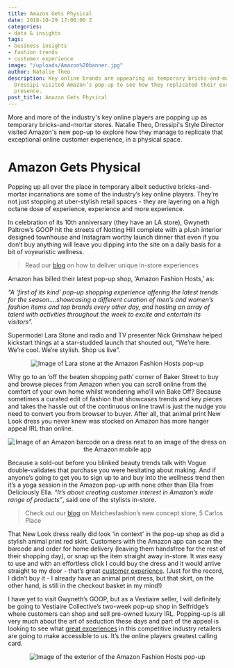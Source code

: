 ```yaml
---
title: Amazon Gets Physical
date: 2018-10-29 17:00:00 Z
categories:
- data & insights
tags:
- business insights
- fashion trends
- customer experience
image: "/uploads/Amazon%20banner.jpg"
author: Natalie Theo
description: Key online brands are appearing as temporary bricks-and-mortar stores.
  Dressipi visited Amazon’s pop-up to see how they replicated their exceptional online
  presence.
post_title: Amazon Gets Physical
---
```


More and more of the industry's key online players are popping up as temporary bricks-and-mortar stores. Natalie Theo, Dressipi's Style Director visited Amazon's new pop-up to explore how they manage to replicate that exceptional online customer experience, in a physical space.

# Amazon Gets Physical

Popping up all over the place in temporary albeit seductive bricks-and-mortar incarnations are some of the industry’s key online players. They’re not just stopping at uber-stylish retail spaces - they are layering on a high octane dose of experience, experience and more experience.

In celebration of its 10th anniversary (they have an LA store), Gwyneth Paltrow’s GOOP hit the streets of Notting Hill complete with a plush interior designed townhouse and Instagram worthy launch dinner that even if you don’t buy anything will leave you dipping into the site on a daily basis for a bit of voyeuristic wellness.  

> Read our [blog](https://dressipi.com/blog/innovating-at-speed-to-deliver-unique-and-relevant-in-store-experiences/) on how to deliver unique in-store experiences

Amazon has billed their latest pop-up shop, ‘Amazon Fashion Hosts,’ as:

*“A ‘first of its kind’ pop-up shopping experience offering the latest trends for the season….showcasing a different curation of men’s and women’s fashion items and top brands every other day, and hosting an array of talent with activities throughout the week to excite and entertain its visitors”.*

Supermodel Lara Stone and radio and TV presenter Nick Grimshaw helped kickstart things at a star-studded launch that shouted out, “We’re here. We’re cool. We’re stylish. Shop us live”.

<p style="text-align:center"><img style="margin-left: 0px" alt="Image of Lara stone at the Amazon Fashion Hosts pop-up" src="/uploads/amazon-lara-and-clothes.jpeg"/></p>

Why go to an ‘off the beaten shopping path’ corner of Baker Street to buy and browse pieces from Amazon when you can scroll online from the comfort of your own home whilst wondering who’ll win Bake Off? Because sometimes a curated edit of fashion that showcases trends and key pieces and takes the hassle out of the continuous online trawl is just the nudge you need to convert you from browser to buyer. After all, that animal print New Look dress you never knew was stocked on Amazon has more hanger appeal IRL than online. 

<p style="text-align:center"><img style="margin-left: 0px" alt="Image of an Amazon barcode on a dress next to an image of the dress on the Amazon mobile app" src="/uploads/amazon-new-look.jpeg"/></p>

Because a sold-out before you blinked beauty trends talk with Vogue double-validates that purchase you were hesitating about making. And if anyone’s going to get you to sign up to and buy into the wellness trend then it’s a yoga session in the Amazon pop-up with none other than Ella from Deliciously Ella. *“It’s about creating customer interest in Amazon’s wide range of products”*, said one of the stylists in-store.

> Check out our [blog](https://dressipi.com/blog/matchesfashion-expanding-from-ecommerce-to-bricks-and-mortar/) on Matchesfashion’s new concept store, 5 Carlos Place

That New Look dress really did look ‘in context’ in the pop-up shop as did a stylish animal print red skirt. Customers with the Amazon app can scan the barcode and order for home delivery (leaving them handsfree for the rest of their shopping day), or snap up the item straight away in-store.  It was easy to use and with an effortless click I could buy the dress and it would arrive straight to my door - that’s great [customer experience](https://www.youtube.com/watch?v=_y_njgfUdbg). (Just for the record, I didn’t buy it - I already have an animal print dress, but that skirt, on the other hand, is still in the checkout basket in my mind!)

I have yet to visit Gwyneth’s GOOP, but as a Vestiaire seller, I will definitely be going to Vestiaire Collective’s two-week pop-up shop in Selfridge’s where customers can shop and sell pre-owned luxury IRL.  Popping-up is all very much about the art of seduction these days and part of the appeal is looking to see what [great experiences](https://dressipi.com/solutions/product-experience/) in this competitive industry retailers are going to make accessible to us. It’s the online players greatest calling card.

<p style="text-align:center"><img style="margin-left: 0px" alt="Image of the exterior of the Amazon Fashion Hosts pop-up" src="/uploads/Amazon%20End.jpg"/></p>
